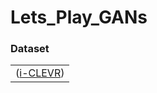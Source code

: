 # Lets_Play_GANs

### Dataset

<table>
	<tr>
		<td rowspan="4">
            	(<a href='https://github.com/Maluuba/GeNeVA_datasets/'>i-CLEVR</a>)
        	</td>
	</tr>
</table>
